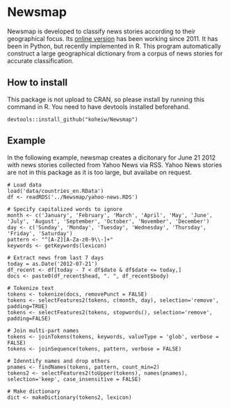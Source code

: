 # Newsmap
Newsmap is developed to classify news stories according to their geographical focus. Its [online version](http://example.com "International Newsmap") has been working since 2011. It has been in Python, but recently implemented in R. This program automatically construct a large geographical dictionary from a corpus of news stories for accurate classification.

## How to install
This package is not upload to CRAN, so please install by running this command in R. You need to have devtools installed beforehand.
```
devtools::install_github("koheiw/Newsmap")
```

## Example
In the following example, newsmap creates a dicitonary for June 21 2012 with news stories collected from Yahoo News via RSS. Yahoo News stories are not in this package as it is too large, but availabe on request.
```
# Load data
load('data/countries_en.RData')
df <- readRDS('../Newsmap/yahoo-news.RDS')

# Specify capitalized words to ignore
month <- c('January', 'February', 'March', 'April', 'May', 'June', 'July', 'August', 'September', 'October', 'November', 'December')
day <- c('Sunday', 'Monday', 'Tuesday', 'Wednesday', 'Thursday', 'Friday', 'Saturday')
pattern <- "^[A-Z][A-Za-z0-9\\-]+"
keywords <- getKeywords(lexicon)

# Extract news from last 7 days
today = as.Date('2012-07-21')
df_recent <- df[today - 7 < df$date & df$date <= today,]
docs <- paste0(df_recent$head, ". ", df_recent$body)

# Tokenize text
tokens <- tokenize(docs, removePunct = FALSE)
tokens <- selectFeatures2(tokens, c(month, day), selection='remove', padding=TRUE)
tokens <- selectFeatures2(tokens, stopwords(), selection='remove', padding=FALSE)

# Join multi-part names
tokens <- joinTokens(tokens, keywords, valueType = 'glob', verbose = FALSE)
tokens <- joinSequence(tokens, pattern, verbose = FALSE)

# Idenntify names and drop others
pnames <- findNames(tokens, pattern, count_min=2)
tokens2 <- selectFeatures2(toUpper(tokens), names(pnames), selection='keep', case_insensitive = FALSE)

# Make dictionary
dict <- makeDictionary(tokens2, lexicon)

```
